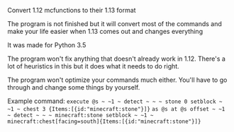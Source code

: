 Convert 1.12 mcfunctions to their 1.13 format

The program is not finished but it will convert most of the commands and make your life easier when 1.13 comes out and changes everything

It was made for Python 3.5

The program won't fix anything that doesn't already work in 1.12. There's a lot of heuristics in this but it does what it needs to do right.

The program won't optimize your commands much either. You'll have to go through and change some things by yourself.

Example command:
`execute @s ~ ~1 ~ detect ~ ~ ~ stone 0 setblock ~ ~1 ~ chest 3 {Items:[{id:"minecraft:stone"}]}`
`as @s at @s offset ~ ~1 ~ detect ~ ~ ~ minecraft:stone setblock ~ ~1 ~ minecraft:chest[facing=south]{Items:[{id:"minecraft:stone"}]}`
